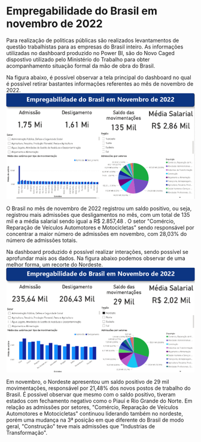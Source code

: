 # Empregabilidade do Brasil em novembro de 2022

Para realização de politicas públicas são realizados levantamentos de questão trabalhistas para as empresas do Brasil inteiro. As informações utilizadas no dashboard produzido no Power BI, são do Novo Caged dispostivo utilizado pelo Ministério do Trabalho para obter acompanhamento situação formal da mão de obra do Brasil.

Na figura abaixo, é possível observar a tela principal do dashboard no qual é possível retirar bastantes informações referentes ao mês de novembro de 2022.
![tela1](tela1.png)

O Brasil no mês de novembro de 2022 registrou um saldo positivo, ou seja, registrou mais admissões que desligamentos no mês, com um total de 135 mil e a média salarial sendo igual a R$ 2.857,48 . O setor "Comércio, Reparação de Veículos Automotores e Motocicletas" sendo responsável por concentrar a maior número de admissões em novembro, com 28,03% do número de admissões totais. 

Na dashboard produzido é possível realizar interações, sendo possível se aprofundar mais aos dados. Na figura abaixo podemos observar de uma melhor forma, um recorte do Nordeste.
![tela2](tela2.png)

Em novembro, o Nordeste apresentou um saldo positivo de 29 mil movimentações, responsável por 21,48% dos novos postos de trabalho do Brasil. É possivel observar que mesmo com o saldo positivo, tiveram estados com fechamento negativo como o Piauí e Rio Grande do Norte. Em relação as admissões por setores, "Comércio, Reparação de Veículos Automotores e Motocicletas" continuou liderando também no nordeste, porém uma mudança na 3ª posição em que diferente do Brasil de modo geral, "Construção" teve mais admissões que "Industrias de Transformação".
